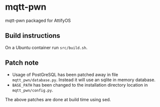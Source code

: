 # mqtt-pwn
mqtt-pwn packaged for AttifyOS

## Build instructions

On a Ubuntu container run `src/build.sh`.

## Patch note

- Usage of PostGreSQL has been patched away in file `mqtt_pwn/database.py`. Instead it will use an sqlite in memory database.
- `BASE_PATH` has been changed to the installation directory location in `mqtt_pwn/config.py`.

The above patches are done at build time using sed.